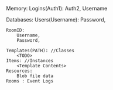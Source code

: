 
Memory:
    Logins(Auth1):
        Auth2,
        Username


Databases:
    Users(Username):
        Password,

    RoomID:
        Username,
        Password,

    Templates(PATH): //Classes
        <TODO>
    Items: //Instances
        <Template Contents>
    Resources:
        Blob file data
    Rooms : Event Logs


